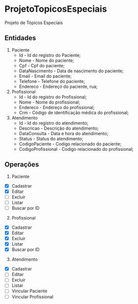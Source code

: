 # ProjetoTopicosEspeciais
Projeto de Tópicos Especiais

## Entidades

1. Paciente
   - Id - Id do registro do Paciente;
   - Nome - Nome do paciente;
   - Cpf - Cpf do paciente;
   - DataNascimento - Data de nascimento do paciente;
   - Email - Email do paciente; 
   - Telefone - Telefone do paciente;
   - Endereco - Endereço do paciente, rua;
2. Profissional
   - Id - Id do registro do Profissional;
   - Nome - Nome do profissional;
   - Endereco - Endereço do profissional;
   - Crm - Código de identificação médica do profissional;
3. Atendimento
   - Id - Id do registro do atendimento;
   - Descricao - Descrição do atendimento;
   - DataConsulta - Data e hora do atendimento;
   - Status - Status do atendimento;
   - CodigoPaciente - Codigo relacionado do paciente;
   - CodigoProfissional - Codigo relacionado do profissional;

## Operações

1. Paciente
- [X] Cadastrar
- [X] Editar
- [ ] Excluir
- [ ] Listar
- [ ] Buscar por ID
2. Profissional
- [X] Cadastrar
- [X] Editar
- [X] Excluir
- [X] Listar
- [X] Buscar por ID
3. Atendimento
- [X] Cadastrar
- [ ] Editar
- [ ] Excluir
- [ ] Listar
- [ ] Vincular Paciente
- [ ] Vincular Profissional
